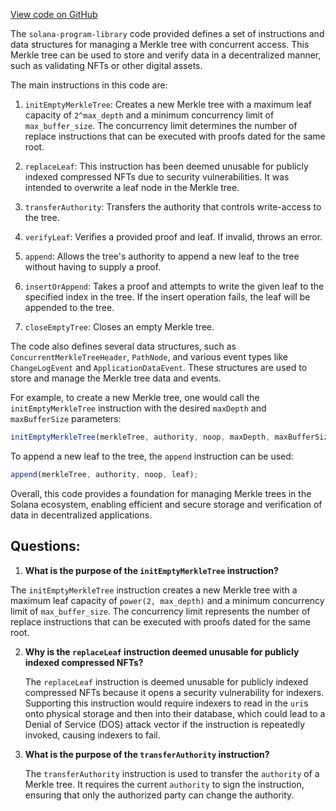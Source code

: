 [View code on GitHub](https://github.com/solana-labs/solana-program-library/account-compression/sdk/idl/spl_account_compression.json)

The `solana-program-library` code provided defines a set of instructions and data structures for managing a Merkle tree with concurrent access. This Merkle tree can be used to store and verify data in a decentralized manner, such as validating NFTs or other digital assets.

The main instructions in this code are:

1. `initEmptyMerkleTree`: Creates a new Merkle tree with a maximum leaf capacity of `2^max_depth` and a minimum concurrency limit of `max_buffer_size`. The concurrency limit determines the number of replace instructions that can be executed with proofs dated for the same root.

2. `replaceLeaf`: This instruction has been deemed unusable for publicly indexed compressed NFTs due to security vulnerabilities. It was intended to overwrite a leaf node in the Merkle tree.

3. `transferAuthority`: Transfers the authority that controls write-access to the tree.

4. `verifyLeaf`: Verifies a provided proof and leaf. If invalid, throws an error.

5. `append`: Allows the tree's authority to append a new leaf to the tree without having to supply a proof.

6. `insertOrAppend`: Takes a proof and attempts to write the given leaf to the specified index in the tree. If the insert operation fails, the leaf will be appended to the tree.

7. `closeEmptyTree`: Closes an empty Merkle tree.

The code also defines several data structures, such as `ConcurrentMerkleTreeHeader`, `PathNode`, and various event types like `ChangeLogEvent` and `ApplicationDataEvent`. These structures are used to store and manage the Merkle tree data and events.

For example, to create a new Merkle tree, one would call the `initEmptyMerkleTree` instruction with the desired `maxDepth` and `maxBufferSize` parameters:

```javascript
initEmptyMerkleTree(merkleTree, authority, noop, maxDepth, maxBufferSize);
```

To append a new leaf to the tree, the `append` instruction can be used:

```javascript
append(merkleTree, authority, noop, leaf);
```

Overall, this code provides a foundation for managing Merkle trees in the Solana ecosystem, enabling efficient and secure storage and verification of data in decentralized applications.
## Questions: 
 1. **What is the purpose of the `initEmptyMerkleTree` instruction?**

   The `initEmptyMerkleTree` instruction creates a new Merkle tree with a maximum leaf capacity of `power(2, max_depth)` and a minimum concurrency limit of `max_buffer_size`. The concurrency limit represents the number of replace instructions that can be executed with proofs dated for the same root.

2. **Why is the `replaceLeaf` instruction deemed unusable for publicly indexed compressed NFTs?**

   The `replaceLeaf` instruction is deemed unusable for publicly indexed compressed NFTs because it opens a security vulnerability for indexers. Supporting this instruction would require indexers to read in the `uri`s onto physical storage and then into their database, which could lead to a Denial of Service (DOS) attack vector if the instruction is repeatedly invoked, causing indexers to fail.

3. **What is the purpose of the `transferAuthority` instruction?**

   The `transferAuthority` instruction is used to transfer the `authority` of a Merkle tree. It requires the current `authority` to sign the instruction, ensuring that only the authorized party can change the authority.